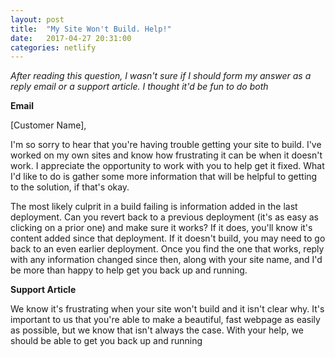```yaml
---
layout: post
title:  "My Site Won't Build. Help!"
date:   2017-04-27 20:31:00
categories: netlify
---
```


*After reading this question, I wasn't sure if I should form my answer as a reply email or a support article. I thought it'd be fun to do both*

**Email**

[Customer Name],

I'm so sorry to hear that you're having trouble getting your site to build. I've worked on my own sites and know how frustrating it can be when it doesn't work. I appreciate the opportunity to work with you to help get it fixed. What I'd like to do is gather some more information that will be helpful to getting to the solution, if that's okay.

The most likely culprit in a build failing is information added in the last deployment. Can you revert back to a previous deployment (it's as easy as clicking on a prior one) and make sure it works? If it does, you'll know it's content added since that deployment. If it doesn't build, you may need to go back to an even earlier deployment. Once you find the one that works, reply with any information changed since then, along with your site name, and I'd be more than happy to help get you back up and running.

**Support Article**

We know it's frustrating when your site won't build and it isn't clear why. It's important to us that you're able to make a beautiful, fast webpage as easily as possible, but we know that isn't always the case. With your help, we should be able to get you back up and running
